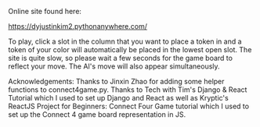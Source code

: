 Online site found here:

https://dyjustinkim2.pythonanywhere.com/

To play, click a slot in the column that you want to place a token in and a token of your color will automatically be placed in the lowest open slot.
The site is quite slow, so please wait a few seconds for the game board to reflect your move. The AI's move will also appear simultaneously.

Acknowledgements:
Thanks to Jinxin Zhao for adding some helper functions to connect4game.py.
Thanks to Tech with Tim's Django & React Tutorial which I used to set up Django and React as well as Kryptic's ReactJS Project for Beginners: Connect Four Game tutorial which I used to set up the Connect 4 game board representation in JS. 
